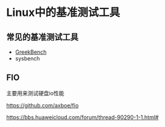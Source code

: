 # Linux中的基准测试工具

## 常见的基准测试工具

- [GreekBench](https://www.geekbench.com/download/linux/)
- sysbench

## FIO
主要用来测试硬盘io性能

https://github.com/axboe/fio

https://bbs.huaweicloud.com/forum/thread-90290-1-1.html#